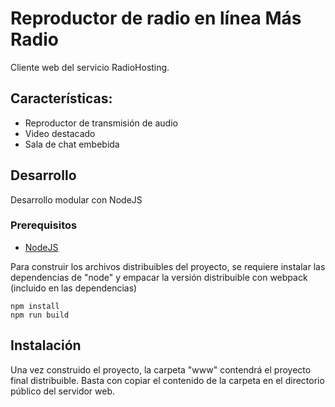 # Reproductor de radio en línea Más Radio

Cliente web del servicio RadioHosting.

## Características:
  * Reproductor de transmisión de audio
  * Video destacado
  * Sala de chat embebida

## Desarrollo

Desarrollo modular con NodeJS

### Prerequisitos

* [NodeJS](https://nodejs.org/)

Para construir los archivos distribuibles del proyecto, se requiere instalar las dependencias de "node" y empacar la versión distribuible con webpack (incluido en las dependencias)

```
npm install
npm run build
```

## Instalación

Una vez construido el proyecto, la carpeta "www" contendrá el proyecto final distribuible. Basta con copiar el contenido de la carpeta en el directorio público del servidor web.
